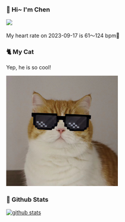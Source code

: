 ### 👋 Hi~ I'm Chen 

![](https://komarev.com/ghpvc/?username=z1cheng&style=flat)

My heart rate on 2023-09-17 is 61～124 bpm💖

### 🐈 My Cat
Yep, he is so cool!

<img src="/images/mycat.jpg" width="300px" />

### 🧐 Github Stats
[![github stats](https://github-readme-stats.vercel.app/api?username=z1cheng&show_icons=true&theme=default)](https://github.com/anuraghazra/github-readme-stats)

